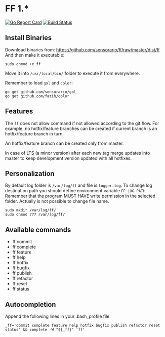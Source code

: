 # FF 1.*

[![Go Report Card](https://goreportcard.com/badge/github.com/sensorario/ff)](https://goreportcard.com/report/github.com/sensorario/ff)
[![Build Status](https://travis-ci.org/sensorario/ff.svg?branch=master)](https://travis-ci.org/sensorario/ff)

## Install Binaries

Download binaries from: https://github.com/sensorario/ff/raw/master/dist/ff
And then make it executable:

    sudo chmod +x ff

Move it into `/usr/local/bin/` folder to execute it from everywhere.

Remember to load `gol` and `color`:

    go get github.com/sensorario/gol
    go get github.com/fatih/color

## Features

The `ff` does not allow command if not allowed according to the git flow. For example, no hotfix/feature branches can be created if current branch is an hotfix/feature branch in turn.

An hotfix/feature branch can be created only from master.

In case of LTS (a minor version) after each new tag merge updates into master to keep development version updated with all hotfixes.

## Personalization

By default log folder is `/var/log/ff` and file is `logger.log`.  To change log destination path you  should define environment variable `FF_LOG_PATH`.  Remember that the program MUST HAVE write permission in the selected folder. Actually is not possible to change file name.

    sudo mkdir /var/log/ff/
    sudo chmod 777 /var/log/ff/

## Available commands

 - ff commit
 - ff complete
 - ff feature
 - ff help
 - ff hotfix
 - ff bugfix
 - ff publish
 - ff refactor
 - ff reset
 - ff status

## Autocompletion

Append the following lines in your .bash_profile file:

    _ff='commit complete feature help hotfix bugfix publish refactor reset status' && complete -W "${_ff}" 'ff'
